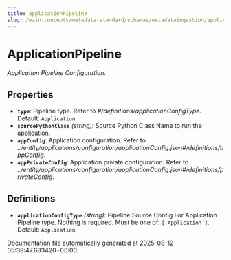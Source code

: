 ```yaml
---
title: applicationPipeline
slug: /main-concepts/metadata-standard/schemas/metadataingestion/applicationpipeline
---
```


# ApplicationPipeline

*Application Pipeline Configuration.*

## Properties

- **`type`**: Pipeline type. Refer to *#/definitions/applicationConfigType*. Default: `Application`.
- **`sourcePythonClass`** *(string)*: Source Python Class Name to run the application.
- **`appConfig`**: Application configuration. Refer to *../entity/applications/configuration/applicationConfig.json#/definitions/appConfig*.
- **`appPrivateConfig`**: Application private configuration. Refer to *../entity/applications/configuration/applicationConfig.json#/definitions/privateConfig*.
## Definitions

- **`applicationConfigType`** *(string)*: Pipeline Source Config For Application Pipeline type. Nothing is required. Must be one of: `['Application']`. Default: `Application`.


Documentation file automatically generated at 2025-08-12 05:39:47.683420+00:00.
